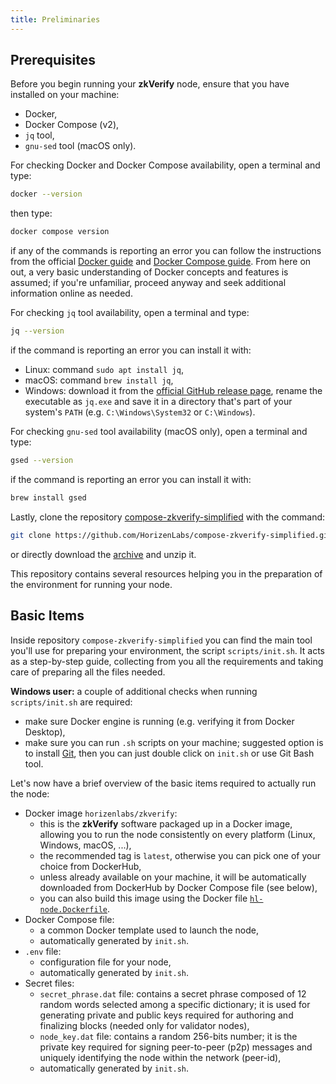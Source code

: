 ```yaml
---
title: Preliminaries
---
```


## Prerequisites

Before you begin running your **zkVerify** node, ensure that you have installed on your machine:

- Docker,
- Docker Compose (v2),
- `jq` tool,
- `gnu-sed` tool (macOS only).

For checking Docker and Docker Compose availability, open a terminal and type:

```bash
docker --version
```

then type:

```bash
docker compose version
```

if any of the commands is reporting an error you can follow the instructions from the official [Docker guide](https://docs.docker.com/engine/install/) and [Docker Compose guide](https://docs.docker.com/compose/install/). From here on out, a very basic understanding of Docker concepts and features is assumed; if you're unfamiliar, proceed anyway and seek additional information online as needed.

For checking `jq` tool availability, open a terminal and type:

```bash
jq --version
```

if the command is reporting an error you can install it with:

- Linux: command `sudo apt install jq`,
- macOS: command `brew install jq`,
- Windows: download it from the [official GitHub release page](https://github.com/stedolan/jq/releases/latest/download/jq-win64.exe), rename the executable as `jq.exe` and save it in a directory that's part of your system's `PATH` (e.g. `C:\Windows\System32` or `C:\Windows`).

For checking `gnu-sed` tool availability (macOS only), open a terminal and type:

```bash
gsed --version
```

if the command is reporting an error you can install it with:

```bash
brew install gsed
```

Lastly, clone the repository [compose-zkverify-simplified](https://github.com/HorizenLabs/compose-zkverify-simplified) with the command:

```bash
git clone https://github.com/HorizenLabs/compose-zkverify-simplified.git
```

or directly download the [archive](https://github.com/HorizenLabs/compose-zkverify-simplified/archive/refs/heads/main.zip) and unzip it.

This repository contains several resources helping you in the preparation of the environment for running your node.

## Basic Items

Inside repository `compose-zkverify-simplified` you can find the main tool you'll use for preparing your environment, the script `scripts/init.sh`. It acts as a step-by-step guide, collecting from you all the requirements and taking care of preparing all the files needed.

**Windows user:** a couple of additional checks when running `scripts/init.sh` are required:

- make sure Docker engine is running (e.g. verifying it from Docker Desktop),
- make sure you can run `.sh` scripts on your machine; suggested option is to install [Git](https://git-scm.com/downloads), then you can just double click on `init.sh` or use Git Bash tool.

Let's now have a brief overview of the basic items required to actually run the node:

- Docker image `horizenlabs/zkverify`:
  - this is the **zkVerify** software packaged up in a Docker image, allowing you to run the node consistently on every platform (Linux, Windows, macOS, ...),
  - the recommended tag is `latest`, otherwise you can pick one of your choice from DockerHub,
  - unless already available on your machine, it will be automatically downloaded from DockerHub by Docker Compose file (see below),
  - you can also build this image using the Docker file [`hl-node.Dockerfile`](https://github.com/HorizenLabs/NH-core/blob/main/docker/dockerfiles/hl-node.Dockerfile).
- Docker Compose file:
  - a common Docker template used to launch the node,
  - automatically generated by `init.sh`.
- `.env` file:
  - configuration file for your node,
  - automatically generated by `init.sh`.
- Secret files:
  - `secret_phrase.dat` file: contains a secret phrase composed of 12 random words selected among a specific dictionary; it is used for generating private and public keys required for authoring and finalizing blocks (needed only for validator nodes),
  - `node_key.dat` file: contains a random 256-bits number; it is the private key required for signing peer-to-peer (p2p) messages and uniquely identifying the node within the network (peer-id),
  - automatically generated by `init.sh`.
